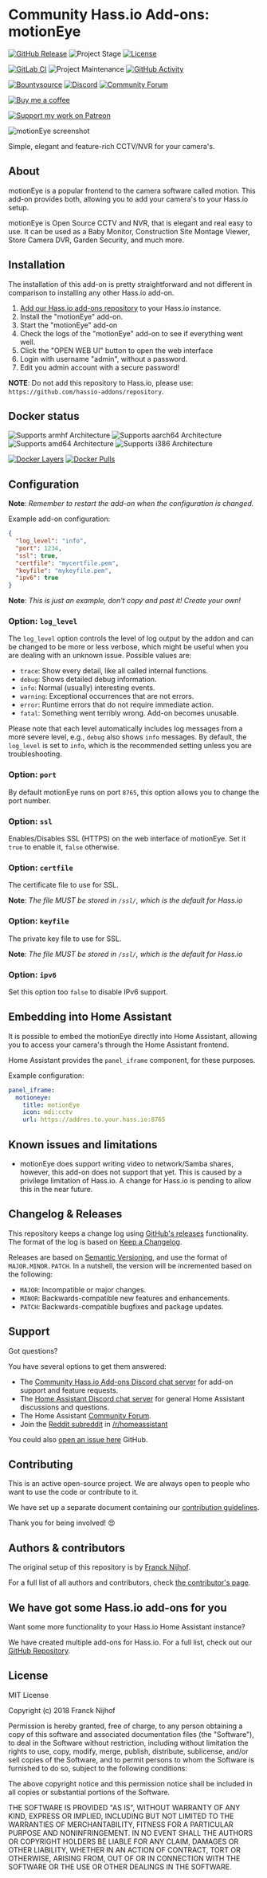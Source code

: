 # Community Hass.io Add-ons: motionEye

[![GitHub Release][releases-shield]][releases]
![Project Stage][project-stage-shield]
[![License][license-shield]](LICENSE.md)

[![GitLab CI][gitlabci-shield]][gitlabci]
![Project Maintenance][maintenance-shield]
[![GitHub Activity][commits-shield]][commits]

[![Bountysource][bountysource-shield]][bountysource]
[![Discord][discord-shield]][discord]
[![Community Forum][forum-shield]][forum]

[![Buy me a coffee][buymeacoffee-shield]][buymeacoffee]

[![Support my work on Patreon][patreon-shield]][patreon]

![motionEye screenshot](images/screenshot.png)

Simple, elegant and feature-rich CCTV/NVR for your camera's.

## About

motionEye is a popular frontend to the camera software called motion. This
add-on provides both, allowing you to add your camera's to your Hass.io setup.

motionEye is Open Source CCTV and NVR, that is elegant and real easy to use. It
can be used as a Baby Monitor, Construction Site Montage Viewer,
Store Camera DVR, Garden Security, and much more.

## Installation

The installation of this add-on is pretty straightforward and not different in
comparison to installing any other Hass.io add-on.

1. [Add our Hass.io add-ons repository][repository] to your Hass.io instance.
1. Install the "motionEye" add-on.
1. Start the "motionEye" add-on
1. Check the logs of the "motionEye" add-on to see if everything went well.
1. Click the "OPEN WEB UI" button to open the web interface
1. Login with username "admin", without a password.
1. Edit you admin account with a secure password!

**NOTE**: Do not add this repository to Hass.io, please use:
`https://github.com/hassio-addons/repository`.

## Docker status

![Supports armhf Architecture][armhf-shield]
![Supports aarch64 Architecture][aarch64-shield]
![Supports amd64 Architecture][amd64-shield]
![Supports i386 Architecture][i386-shield]

[![Docker Layers][layers-shield]][microbadger]
[![Docker Pulls][pulls-shield]][dockerhub]

## Configuration

**Note**: _Remember to restart the add-on when the configuration is changed._

Example add-on configuration:

```json
{
  "log_level": "info",
  "port": 1234,
  "ssl": true,
  "certfile": "mycertfile.pem",
  "keyfile": "mykeyfile.pem",
  "ipv6": true
}
```

**Note**: _This is just an example, don't copy and past it! Create your own!_

### Option: `log_level`

The `log_level` option controls the level of log output by the addon and can
be changed to be more or less verbose, which might be useful when you are
dealing with an unknown issue. Possible values are:

- `trace`: Show every detail, like all called internal functions.
- `debug`: Shows detailed debug information.
- `info`: Normal (usually) interesting events.
- `warning`: Exceptional occurrences that are not errors.
- `error`:  Runtime errors that do not require immediate action.
- `fatal`: Something went terribly wrong. Add-on becomes unusable.

Please note that each level automatically includes log messages from a
more severe level, e.g., `debug` also shows `info` messages. By default,
the `log_level` is set to `info`, which is the recommended setting unless
you are troubleshooting.

### Option: `port`

By default motionEye runs on port `8765`, this option allows you to change
the port number.

### Option: `ssl`

Enables/Disables SSL (HTTPS) on the web interface of motionEye. Set it `true`
to enable it, `false` otherwise.

### Option: `certfile`

The certificate file to use for SSL.

**Note**: _The file MUST be stored in `/ssl/`, which is the default for Hass.io_

### Option: `keyfile`

The private key file to use for SSL.

**Note**: _The file MUST be stored in `/ssl/`, which is the default for Hass.io_

### Option: `ipv6`

Set this option too `false` to disable IPv6 support.

## Embedding into Home Assistant

It is possible to embed the motionEye directly into Home Assistant, allowing
you to access your camera's through the Home Assistant frontend.

Home Assistant provides the `panel_iframe` component, for these purposes.

Example configuration:

```yaml
panel_iframe:
  motioneye:
    title: motionEye
    icon: mdi:cctv
    url: https://addres.to.your.hass.io:8765
```

## Known issues and limitations

- motionEye does support writing video to network/Samba shares, however,
  this add-on does not support that yet. This is caused by a privilege
  limitation of Hass.io. A change for Hass.io is pending to allow this
  in the near future.

## Changelog & Releases

This repository keeps a change log using [GitHub's releases][releases]
functionality. The format of the log is based on
[Keep a Changelog][keepchangelog].

Releases are based on [Semantic Versioning][semver], and use the format
of ``MAJOR.MINOR.PATCH``. In a nutshell, the version will be incremented
based on the following:

- ``MAJOR``: Incompatible or major changes.
- ``MINOR``: Backwards-compatible new features and enhancements.
- ``PATCH``: Backwards-compatible bugfixes and package updates.

## Support

Got questions?

You have several options to get them answered:

- The [Community Hass.io Add-ons Discord chat server][discord] for add-on
  support and feature requests.
- The [Home Assistant Discord chat server][discord-ha] for general Home
  Assistant discussions and questions.
- The Home Assistant [Community Forum][forum].
- Join the [Reddit subreddit][reddit] in [/r/homeassistant][reddit]

You could also [open an issue here][issue] GitHub.

## Contributing

This is an active open-source project. We are always open to people who want to
use the code or contribute to it.

We have set up a separate document containing our
[contribution guidelines](CONTRIBUTING.md).

Thank you for being involved! :heart_eyes:

## Authors & contributors

The original setup of this repository is by [Franck Nijhof][frenck].

For a full list of all authors and contributors,
check [the contributor's page][contributors].

## We have got some Hass.io add-ons for you

Want some more functionality to your Hass.io Home Assistant instance?

We have created multiple add-ons for Hass.io. For a full list, check out
our [GitHub Repository][repository].

## License

MIT License

Copyright (c) 2018 Franck Nijhof

Permission is hereby granted, free of charge, to any person obtaining a copy
of this software and associated documentation files (the "Software"), to deal
in the Software without restriction, including without limitation the rights
to use, copy, modify, merge, publish, distribute, sublicense, and/or sell
copies of the Software, and to permit persons to whom the Software is
furnished to do so, subject to the following conditions:

The above copyright notice and this permission notice shall be included in all
copies or substantial portions of the Software.

THE SOFTWARE IS PROVIDED "AS IS", WITHOUT WARRANTY OF ANY KIND, EXPRESS OR
IMPLIED, INCLUDING BUT NOT LIMITED TO THE WARRANTIES OF MERCHANTABILITY,
FITNESS FOR A PARTICULAR PURPOSE AND NONINFRINGEMENT. IN NO EVENT SHALL THE
AUTHORS OR COPYRIGHT HOLDERS BE LIABLE FOR ANY CLAIM, DAMAGES OR OTHER
LIABILITY, WHETHER IN AN ACTION OF CONTRACT, TORT OR OTHERWISE, ARISING FROM,
OUT OF OR IN CONNECTION WITH THE SOFTWARE OR THE USE OR OTHER DEALINGS IN THE
SOFTWARE.

[aarch64-shield]: https://img.shields.io/badge/aarch64-yes-green.svg
[alpine-packages]: https://pkgs.alpinelinux.org/packages
[amd64-shield]: https://img.shields.io/badge/amd64-yes-green.svg
[armhf-shield]: https://img.shields.io/badge/armhf-yes-green.svg
[bountysource-shield]: https://img.shields.io/bountysource/team/hassio-addons/activity.svg
[bountysource]: https://www.bountysource.com/teams/hassio-addons/issues
[buymeacoffee-shield]: https://www.buymeacoffee.com/assets/img/guidelines/download-assets-sm-2.svg
[buymeacoffee]: https://www.buymeacoffee.com/frenck
[commits-shield]: https://img.shields.io/github/commit-activity/y/hassio-addons/addon-motioneye.svg
[commits]: https://github.com/hassio-addons/addon-motioneye/commits/master
[contributors]: https://github.com/hassio-addons/addon-motioneye/graphs/contributors
[discord-ha]: https://discord.gg/c5DvZ4e
[discord-shield]: https://img.shields.io/discord/478094546522079232.svg
[discord]: https://discord.me/hassioaddons
[dockerhub]: https://hub.docker.com/r/hassioaddons/motioneye
[forum-shield]: https://img.shields.io/badge/community-forum-brightgreen.svg
[forum]: https://community.home-assistant.io/t/community-hass-io-add-on-motioneye/41261?u=frenck
[frenck]: https://github.com/frenck
[gitlabci-shield]: https://gitlab.com/hassio-addons/addon-motioneye/badges/master/pipeline.svg
[gitlabci]: https://gitlab.com/hassio-addons/addon-motioneye/pipelines
[home-assistant]: https://home-assistant.io
[i386-shield]: https://img.shields.io/badge/i386-yes-green.svg
[issue]: https://github.com/hassio-addons/addon-motioneye/issues
[keepchangelog]: http://keepachangelog.com/en/1.0.0/
[license-shield]: https://img.shields.io/github/license/hassio-addons/addon-motioneye.svg
[maintenance-shield]: https://img.shields.io/maintenance/yes/2018.svg
[microbadger]: https://microbadger.com/images/hassioaddons/motioneye
[patreon-shield]: https://www.frenck.nl/images/patreon.png
[patreon]: https://www.patreon.com/
[project-stage-shield]: https://img.shields.io/badge/project%20stage-experimental-yellow.svg
[python-packages]: https://pypi.org/
[reddit]: https://reddit.com/r/homeassistant
[releases-shield]: https://img.shields.io/github/release/hassio-addons/addon-motioneye.svg
[releases]: https://github.com/hassio-addons/addon-motioneye/releases
[repository]: https://github.com/hassio-addons/repository
[semver]: http://semver.org/spec/v2.0.0.htm
[layers-shield]: https://images.microbadger.com/badges/image/hassioaddons/motioneye.svg
[pulls-shield]: https://img.shields.io/docker/pulls/hassioaddons/motioneye.svg
